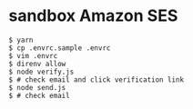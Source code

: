 # sandbox Amazon SES

```shell
$ yarn
$ cp .envrc.sample .envrc
$ vim .envrc
$ direnv allow
$ node verify.js
$ # check email and click verification link
$ node send.js
$ # check email
```
